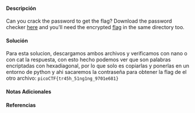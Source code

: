 #### Descripción

Can you crack the password to get the flag? Download the password checker [here](https://artifacts.picoctf.net/c/10/level1.py) and you'll need the encrypted [flag](https://artifacts.picoctf.net/c/10/level1.flag.txt.enc) in the same directory too.
#### Solución 
Para esta solucion, descargamos ambos archivos y verificamos con nano o con cat la respuesta, con esto hecho podemos ver que son palabras encriptadas con hexadiagonal, por lo que solo es copiarlas y ponerlas en un entorno de python y ahi sacaremos la contraseña para obtener la flag de el otro archivo: `picoCTF{tr45h_51ng1ng_9701e681}`

#### Notas Adicionales

#### Referencias
